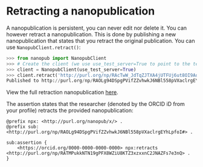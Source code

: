 # Retracting a nanopublication
A nanopublication is persistent, you can never edit nor delete it.
You can however retract a nanopublication.
This is done by publishing a new nanopublication that states that you
retract the original publication. You can use `NanopubClient.retract()`:
```python
>>> from nanopub import NanopubClient
>>> # Create the client (we use use_test_server=True to point to the test server)
>>> client = NanopubClient(use_test_server=True)
>>> client.retract('http://purl.org/np/RAcTwW_JdTqZJTXA4jUTFUj6ut8OI9AqaPb1IBPsLsy-o')
Published to http://purl.org/np/RAOLg94DSpgPVifZZvhwkJ6NBl558pVXaclrgEYhLpfoI
```
View the full retraction nanopublication [here](http://test-server.nanopubs.lod.labs.vu.nl/RAOLg94DSpgPVifZZvhwkJ6NBl558pVXaclrgEYhLpfoI).

The assertion states that the researcher (denoted by the ORCID iD from your profile)
retracts the provided nanopublication:
```
@prefix npx: <http://purl.org/nanopub/x/> .
@prefix sub: <http://purl.org/np/RAOLg94DSpgPVifZZvhwkJ6NBl558pVXaclrgEYhLpfoI#> .

sub:assertion {
    <https://orcid.org/0000-0000-0000-0000> npx:retracts <http://purl.org/np/RATMPukkNTN19gPFX8WZiU8KTZ3xzxxnC2JNAZFs7e3nQ> .
}
```
